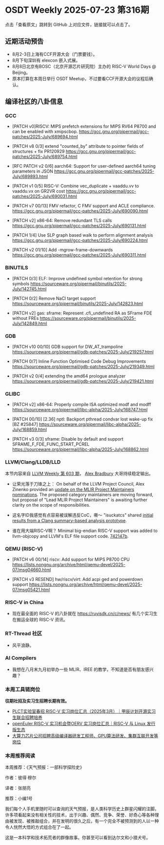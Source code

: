 # OSDT Weekly 2025-07-23 第316期

点击「查看原文」跳转到 GitHub 上对应文件，链接就可以点击了。

## 近期活动预告

- 8月2-3日上海有CCF开源大会（门票要钱）。
- 8月下旬深圳有 elexcon 嵌入式展。
- 8月8日北京有BOSC（北京开源芯片研究院）主办的 RISC-V World Days @ Beijing。
- 原本打算在本周日举行 OSDT Meetup，不过要看CCF开源大会的议程后确认。

## 编译社区的八卦信息

### GCC

- [PATCH v0]RISCV: MIPS prefetch extensions for MIPS RV64 P8700 and can be enabled with xmipscbop.
  https://gcc.gnu.org/pipermail/gcc-patches/2025-July/689694.html

- [PATCH v8 0/3] extend "counted_by" attribute to pointer fields of structures + fix PR120929
  https://gcc.gnu.org/pipermail/gcc-patches/2025-July/689754.html

- [RFC PATCH v2 0/6] aarch64: Support for user-defined aarch64 tuning parameters in JSON
  https://gcc.gnu.org/pipermail/gcc-patches/2025-July/689893.html

- [PATCH v1 0/5] RISC-V: Combine vec_duplicate + vaaddu.vv to vaaddu.vx on GR2VR cost
  https://gcc.gnu.org/pipermail/gcc-patches/2025-July/690031.html

- [PATCH v7 00/13] FMV refactor, C FMV support and ACLE compliance.
  https://gcc.gnu.org/pipermail/gcc-patches/2025-July/690090.html

- [PATCH v2] x86-64: Remove redundant TLS calls
  https://gcc.gnu.org/pipermail/gcc-patches/2025-July/690131.html

- [PATCH 1/4] Use SLP graph based walk to perform alignment analysis
  https://gcc.gnu.org/pipermail/gcc-patches/2025-July/690224.html

- [PATCH v2 01/10] Add -mgrow-frame-downwards
  https://gcc.gnu.org/pipermail/gcc-patches/2025-July/690311.html

### BINUTILS

- [PATCH 0/3] ELF: Improve undefined symbol retention for strong symbols
  https://sourceware.org/pipermail/binutils/2025-July/142745.html

- [PATCH 0/2] Remove NaCl target support
  https://sourceware.org/pipermail/binutils/2025-July/142823.html

- [PATCH v2] gas: sframe: Represent .cfi_undefined RA as SFrame FDE without FREs
  https://sourceware.org/pipermail/binutils/2025-July/142849.html

### GDB

- [PATCH v10 00/10] GDB support for DW_AT_trampoline
  https://sourceware.org/pipermail/gdb-patches/2025-July/219257.html

- [PATCH 0/7] Inline Function Optimised Code Debug Improvements
  https://sourceware.org/pipermail/gdb-patches/2025-July/219349.html

- [PATCH v2 0/4] extending the amd64 prologue analyzer
  https://sourceware.org/pipermail/gdb-patches/2025-July/219421.html

### GLIBC

- [PATCH v2] x86-64: Properly compile ISA optimized modf and modff
  https://sourceware.org/pipermail/libc-alpha/2025-July/168747.html

- [PATCH 00/10] [2.36] nptl: Backport pthread condvar lost wake-up fix [BZ #25847]
  https://sourceware.org/pipermail/libc-alpha/2025-July/168859.html

- [PATCH v3 0/3] sframe: Disable by default and support SFRAME_F_FDE_FUNC_START_PCREL
  https://sourceware.org/pipermail/libc-alpha/2025-July/168862.html

### LLVM/Clang/LLDB/LLD

本节内容来自 [LLVM Weekly 第 603 期](http://llvmweekly.org/issue/603)，
[Alex Bradbury](https://www.linkedin.com/in/alex-bradbury/) 大哥持续稳定输出。

* 让荣光落于刀锋之上： On behalf of the LLVM Project Council, Alex Zinenko provided an [update on the MLIR Project Maintainers nominations](https://discourse.llvm.org/t/mlir-project-maintainers/87189/10).  The proposed category maintainers are moving forward, but proposal of "Lead MLIR Project Maintainers" is awaiting further clarity on the scope of responsibilities.

* 这名字ID我感觉有点容易被误解违反CoC，嘶～ "isuckatcs" shared [initial results from a Clang summary-based analysis prototype](https://discourse.llvm.org/t/rfc-summary-based-analysis-prototype/85945/28).

* 谁在用大端RISC-V啊？ Minimal big-endian RISC-V support was added to llvm-objcopy and LLVM's ELF file support code.
  [742147b](https://github.com/llvm/llvm-project/commit/742147ba1bb2).

### QEMU (RISC-V)

- [PATCH v6 00/14] riscv: Add support for MIPS P8700 CPU
  https://lists.nongnu.org/archive/html/qemu-devel/2025-07/msg04660.html

- [PATCH v3 RESEND] hw/riscv/virt: Add acpi ged and powerdown support
  https://lists.nongnu.org/archive/html/qemu-devel/2025-07/msg05421.html

### RISC-V in China

- 现在最全面的 RISC-V 的八卦就在 https://ruyisdk.cn/c/news/ 有几个实习生在搬运全球的 RISC-V 资讯。

### RT-Thread 社区

- 风平浪静。

### AI Compilers

- 我想在八月末九月初举办一些 MLIR、IREE 的教学，不知道是否有朋友感兴趣？

### 本周工具链岗位

**往期社招及实习生招聘长期有效。**

- [PLCT实验室春招 RISC-V 实习岗位汇总（2025年3月）｜甲辰计划开源实习生联合招聘培养](https://mp.weixin.qq.com/s/no5v_YeGI3LUE7mYv5wUpQ)
- [openEuler RISC-V 实习机会暨OERV 实习岗位汇总｜RISC-V 与 Linux 发行版生态](https://mp.weixin.qq.com/s/87XEhORtte_iTTZqjinX2g)
- [大算力芯片公司招聘高级编译器研发工程师、GPU算法研发、集群互联开发等岗位](https://mp.weixin.qq.com/s/ONoNJ5jZmL794AdtlHrDuQ)

### 本周推荐阅读

本周推荐：《天气预报：一部科学探险史》

作者：彼得·穆尔

译者：张朋亮

推荐：小编1号

我们每个人手机里随时可以查询的天气预报，是人类科学历史上群星闪耀的注脚。许多项看起来没有相关性的技术，出于兴趣、偶然、竞争、荣誉、好奇心等各种理由被发现、被推敲组合，并在发明的很久之后，有一个完全不被预测到的人以一种令人恍然大悟的方式组合在了一起。

这是一本科学和技术拓荒者的群像故事。你甚至可以看到达尔文和小猎犬号。
